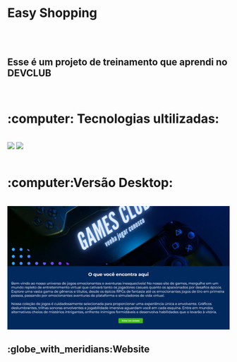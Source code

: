 <h1>Easy Shopping</h1>
<br>
<br>
<h2>Esse é um projeto de treinamento que aprendi no DEVCLUB</h2>
<br>
<h1>:computer: Tecnologias ultilizadas:</h1>
<br>
  <img src="https://img.shields.io/badge/HTML-239120?style=for-the-badge&logo=html5&logoColor=white"/>
  <img src="https://img.shields.io/badge/CSS3-1572B6?style=for-the-badge&logo=css3&logoColor=white"/>
  <br>
<br>
<h1>:computer:Versão Desktop:</h1>
<br>
<img src="https://github.com/FelipeNzp/Projeto-site-games/blob/main/Assets/Desktop.png?raw=true" />
<br>
<h2>:globe_with_meridians:Website</h2>
